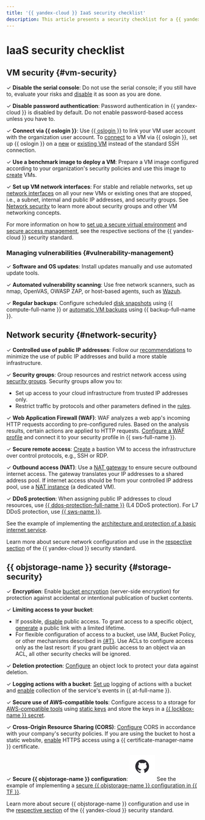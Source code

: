 ```yaml
---
title: '{{ yandex-cloud }} IaaS security checklist'
description: This article presents a security checklist for a {{ yandex-cloud }} based network, VM, and {{ objstorage-name }}.
---
```


# IaaS security checklist

## VM security {#vm-security}

&#x2713; **Disable the serial console**: Do not use the serial console; if you still have to, evaluate your risks and [disable](../../compute/operations/serial-console/disable.md) it as soon as you are done.

&#x2713; **Disable password authentication**: Password authentication in {{ yandex-cloud }} is disabled by default. Do not enable password-based access unless you have to.

&#x2713; **Connect via {{ oslogin }}**: Use [{{ oslogin }}](../../organization/concepts/os-login.md) to link your VM user account with the organization user account. To [connect](../../compute/operations/vm-connect/os-login.md) to a VM via {{ oslogin }}, set up {{ oslogin }} on a [new](../../compute/operations/vm-connect/os-login-create-vm.md) or [existing VM](../../compute/operations/vm-connect/enable-os-login.md) instead of the standard SSH connection.

&#x2713; **Use a benchmark image to deploy a VM**: Prepare a VM image configured according to your organization's security policies and use this image to [create](../../compute/operations/vm-create/create-from-user-image.md) VMs.


&#x2713; **Set up VM network interfaces**: For stable and reliable networks, set up [network interfaces](../../vpc/concepts/network.md) on all your new VMs or existing ones that are stopped, i.e., a subnet, internal and public IP addresses, and security groups. See [Network security](#network-security) to learn more about security groups and other VM networking concepts.

For more information on how to [set up a secure virtual environment](../standard/virtualenv-safe-config.md#serial-console) and [secure access management](../standard/authentication.md), see the respective sections of the {{ yandex-cloud }} security standard.

### Managing vulnerabilities {#vulnerability-management}

&#x2713; **Software and OS updates**: Install updates manually and use automated update tools.

&#x2713; **Automated vulnerability scanning**: Use free network scanners, such as nmap, OpenVAS, OWASP ZAP, or host-based agents, such as [Wazuh](/marketplace/products/opennix/wazuh).

&#x2713; **Regular backups**: Configure scheduled [disk snapshots](../../compute/operations/snapshot-control/create-schedule.md) using {{ compute-full-name }} or [automatic VM backups](../../backup/quickstart.md) using {{ backup-full-name }}.

## Network security {#network-security}

&#x2713; **Controlled use of public IP addresses**: Follow our [recommendations](../../vpc/best-practices/public-ip-recommendations.md) to minimize the use of public IP addresses and build a more stable infrastructure.

&#x2713; **Security groups**: Group resources and restrict network access using [security groups](../../vpc/operations/security-group-create.md). Security groups allow you to:

  * Set up access to your cloud infrastructure from trusted IP addresses only.
  * Restrict traffic by protocols and other parameters defined in the [rules](../../vpc/concepts/security-groups.md#security-groups-rules).

&#x2713; **Web Application Firewall (WAF)**: WAF analyzes a web app's incoming HTTP requests according to pre-configured rules. Based on the analysis results, certain actions are applied to HTTP requests. [Configure a WAF profile](../../smartwebsecurity/quickstart.md#waf) and connect it to your security profile in {{ sws-full-name }}.

&#x2713; **Secure remote access**: [Create](../../tutorials/routing/bastion.md) a bastion VM to access the infrastructure over control protocols, e.g., SSH or RDP.

&#x2713; **Outbound access (NAT)**: Use a [NAT gateway](../../vpc/concepts/gateways.md#nat-gateway) to ensure secure outbound internet access. The gateway translates your IP addresses to a shared address pool. If internet access should be from your controlled IP address pool, use a [NAT instance](../../tutorials/routing/nat-instance/console.md#create-nat-instance) (a dedicated VM).

&#x2713; **DDoS protection**: When assigning public IP addresses to cloud resources, use [{{ ddos-protection-full-name }}](../../vpc/ddos-protection/index.md) (L4 DDoS protection). For L7 DDoS protection, use [{{ sws-name }}](../../smartwebsecurity/index.yaml).

  See the example of implementing the [architecture and protection of a basic internet service](../../vpc/tutorials/web-service.md).

Learn more about secure network configuration and use in the [respective section](../standard/network-security.md) of the {{ yandex-cloud }} security standard.

## {{ objstorage-name }} security {#storage-security}

&#x2713; **Encryption**: Enable [bucket encryption](../../storage/operations/buckets/encrypt.md) (server-side encryption) for protection against accidental or intentional publication of bucket contents.

&#x2713; **Limiting access to your bucket**:

   * If possible, [disable](../../storage/operations/buckets/bucket-availability.md#close-public-access) public access. To grant access to a specific object, [generate](../../storage/operations/objects/link-for-download.md) a public link with a limited lifetime.
   * For flexible configuration of access to a bucket, use IAM, Bucket Policy, or other mechanisms described in [{#T}](../../storage/security/overview.md). Use ACLs to configure access only as the last resort: if you grant public access to an object via an ACL, all other security checks will be ignored.


&#x2713; **Deletion protection**: [Configure](../../storage/operations/buckets/configure-object-lock.md) an object lock to protect your data against deletion.

&#x2713; **Logging actions with a bucket**: [Set up](../../storage/operations/buckets/enable-logging.md) logging of actions with a bucket and [enable](../../audit-trails/concepts/events-data-plane.md#objstorage) collection of the service's events in {{ at-full-name }}.

&#x2713; **Secure use of AWS-compatible tools**: Configure access to a storage for [AWS-compatible tools](../../storage/tools/index.md) using [static keys](../../iam/operations/sa/create-access-key.md) and store the keys in a [{{ lockbox-name }} secret](../../iam/tutorials/static-key-in-lockbox/index.md).

&#x2713; **Cross-Origin Resource Sharing (CORS)**: [Configure](../../storage/operations/buckets/cors.md) CORS in accordance with your company's security policies. If you are using the bucket to host a static website, [enable](../../storage/operations/hosting/certificate.md#cert-manager) HTTPS access using a {{ certificate-manager-name }} certificate.

&#x2713; **Secure {{ objstorage-name }} configuration**:
  ![](../../_assets/overview/solution-library-icon.svg) See the example of implementing a [secure {{ objstorage-name }} configuration in {{ TF }}](https://github.com/yandex-cloud-examples/yc-s3-secure-bucket).

Learn more about secure {{ objstorage-name }} configuration and use in the [respective section](../standard/virtualenv-safe-config.md#objstorage) of the {{ yandex-cloud }} security standard.
